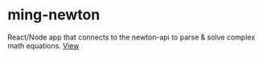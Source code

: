 # ming-newton
React/Node app that connects to the newton-api to parse &amp; solve complex math equations.
[View](https://ming-newton.herokuapp.com/)